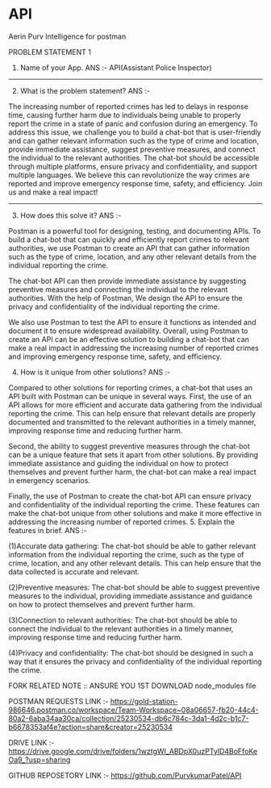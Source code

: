 # API
Aerin Purv Intelligence for postman 


PROBLEM STATEMENT 1



 1. Name of your App.
ANS :- API(Assistant Police Inspector)
------------------------------------------------
2. What is the problem statement?
ANS :-

 The increasing number of reported crimes has led to delays in response time, causing further harm due to individuals being unable to properly report the crime in a state of panic and confusion during an emergency. To address this issue, we challenge you to build a chat-bot that is user-friendly and can gather relevant information such as the type of crime and location, provide immediate assistance, suggest preventive measures, and connect the individual to the relevant authorities. The chat-bot should be accessible through multiple platforms, ensure privacy and confidentiality, and support multiple languages. We believe this can revolutionize the way crimes are reported and improve emergency response time, safety, and efficiency. Join us and make a real impact!

 ------------------------------------------------------------------------------------------------------------------
3. How does this solve it?
ANS :-

Postman is a powerful tool for designing, testing, and documenting APIs. To build a chat-bot that can quickly and efficiently report crimes to relevant authorities, we use Postman to create an API that can gather information such as the type of crime, location, and any other relevant details from the individual reporting the crime.

The chat-bot API can then provide immediate assistance by suggesting preventive measures and connecting the individual to the relevant authorities. With the help of Postman, We design the API to ensure the privacy and confidentiality of the individual reporting the crime.

We also use Postman to test the API to ensure it functions as intended and document it to ensure widespread availability. Overall, using Postman to create an API can be an effective solution to building a chat-bot that can make a real impact in addressing the increasing number of reported crimes and improving emergency response time, safety, and efficiency.


4. How is it unique from other solutions?
ANS :-

Compared to other solutions for reporting crimes, a chat-bot that uses an API built with Postman can be unique in several ways. First, the use of an API allows for more efficient and accurate data gathering from the individual reporting the crime. This can help ensure that relevant details are properly documented and transmitted to the relevant authorities in a timely manner, improving response time and reducing further harm.

Second, the ability to suggest preventive measures through the chat-bot can be a unique feature that sets it apart from other solutions. By providing immediate assistance and guiding the individual on how to protect themselves and prevent further harm, the chat-bot can make a real impact in emergency scenarios.

Finally, the use of Postman to create the chat-bot API can ensure privacy and confidentiality of the individual reporting the crime. These features can make the chat-bot unique from other solutions and make it more effective in addressing the increasing number of reported crimes.
5. Explain the features in brief.
ANS :-

(1)Accurate data gathering: 
The chat-bot should be able to gather relevant information from the individual reporting the crime, such as the type of crime, location, and any other relevant details. This can help ensure that the data collected is accurate and relevant.

(2)Preventive measures: 
The chat-bot should be able to suggest preventive measures to the individual, providing immediate assistance and guidance on how to protect themselves and prevent further harm.

(3)Connection to relevant authorities: 
The chat-bot should be able to connect the individual to the relevant authorities in a timely manner, improving response time and reducing further harm.

(4)Privacy and confidentiality: 
The chat-bot should be designed in such a way that it ensures the privacy and confidentiality of the individual reporting the crime.


FORK RELATED NOTE ::
ANSURE YOU 1ST DOWNLOAD node_modules file

POSTMAN REQUESTS LINK :-
 https://gold-station-986646.postman.co/workspace/Team-Workspace~08a06657-fb20-44c4-80a2-6aba34aa30ca/collection/25230534-db6c784c-3da1-4d2c-b1c7-b6678353af4e?action=share&creator=25230534


DRIVE LINK :-
 https://drive.google.com/drive/folders/1wztgWI_ABDpX0uzPTylD4BoFfoKeOa9_?usp=sharing

GITHUB REPOSETORY LINK :-
 https://github.com/PurvkumarPatel/API

